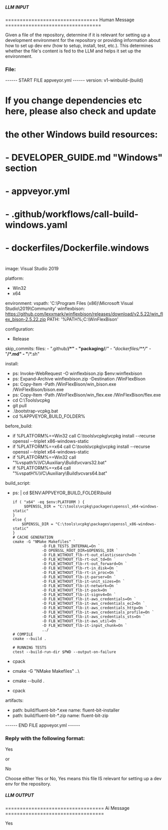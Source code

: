 ##### LLM INPUT #####
================================ Human Message =================================

Given a file of the repository, determine if it is relevant for setting up a development environment for the repository or providing information about how to set up dev env (how to setup, install, test, etc.). This determines whether the file's content is fed to the LLM and helps it set up the environment.

### File:
------ START FILE appveyor.yml ------
version: v1-winbuild-{build}

#
# If you change dependencies etc here, please also check and update
# the other Windows build resources:
#
# - DEVELOPER_GUIDE.md "Windows" section
# - appveyor.yml
# - .github/workflows/call-build-windows.yaml
# - dockerfiles/Dockerfile.windows
#

image: Visual Studio 2019

platform:
  - Win32
  - x64

environment:
  vspath: 'C:\Program Files (x86)\Microsoft Visual Studio\2019\Community'
  winflexbison: https://github.com/lexxmark/winflexbison/releases/download/v2.5.22/win_flex_bison-2.5.22.zip
  PATH: '%PATH%;C:\WinFlexBison'

configuration:
  - Release

skip_commits:
  files:
    - ".github/**/*"
    - "packaging/**/*"
    - "dockerfiles/**/*"
    - "**/*.md"
    - "**/*.sh"

install:
  - ps: Invoke-WebRequest -O winflexbison.zip $env:winflexbison
  - ps: Expand-Archive winflexbison.zip -Destination /WinFlexBison
  - ps: Copy-Item -Path /WinFlexBison/win_bison.exe /WinFlexBison/bison.exe
  - ps: Copy-Item -Path /WinFlexBison/win_flex.exe /WinFlexBison/flex.exe
  - cd C:\Tools\vcpkg
  - git pull
  - .\bootstrap-vcpkg.bat
  - cd %APPVEYOR_BUILD_FOLDER%

before_build:
  - if %PLATFORM%==Win32 call C:\tools\vcpkg\vcpkg install --recurse openssl --triplet x86-windows-static
  - if %PLATFORM%==x64   call C:\tools\vcpkg\vcpkg install --recurse openssl --triplet x64-windows-static
  - if %PLATFORM%==Win32 call "%vspath%\VC\Auxiliary\Build\vcvars32.bat"
  - if %PLATFORM%==x64   call "%vspatH%\VC\Auxiliary\Build\vcvars64.bat"

build_script:
  - ps: |
        cd $ENV:APPVEYOR_BUILD_FOLDER\build

        if ( "x64" -eq $env:PLATFORM ) {
             $OPENSSL_DIR = "C:\tools\vcpkg\packages\openssl_x64-windows-static"
        }
        else {
            $OPENSSL_DIR = "C:\tools\vcpkg\packages\openssl_x86-windows-static"
        }
        # CACHE GENERATION
        cmake -G "NMake Makefiles" `
                     -D FLB_TESTS_INTERNAL=On `
                     -D OPENSSL_ROOT_DIR=$OPENSSL_DIR `
                     -D FLB_WITHOUT_flb-rt-out_elasticsearch=On `
                     -D FLB_WITHOUT_flb-rt-out_td=On `
                     -D FLB_WITHOUT_flb-rt-out_forward=On `
                     -D FLB_WITHOUT_flb-rt-in_disk=On `
                     -D FLB_WITHOUT_flb-rt-in_proc=On `
                     -D FLB_WITHOUT_flb-it-parser=On `
                     -D FLB_WITHOUT_flb-it-unit_sizes=On `
                     -D FLB_WITHOUT_flb-it-network=On `
                     -D FLB_WITHOUT_flb-it-pack=On `
                     -D FLB_WITHOUT_flb-it-signv4=On `
                     -D FLB_WITHOUT_flb-it-aws_credentials=On `
                     -D FLB_WITHOUT_flb-it-aws_credentials_ec2=On `
                     -D FLB_WITHOUT_flb-it-aws_credentials_http=On `
                     -D FLB_WITHOUT_flb-it-aws_credentials_profile=On `
                     -D FLB_WITHOUT_flb-it-aws_credentials_sts=On `
                     -D FLB_WITHOUT_flb-it-aws_util=On `
                     -D FLB_WITHOUT_flb-it-input_chunk=On `
                     ../
        # COMPILE
        cmake --build .

        # RUNNING TESTS
        ctest --build-run-dir $PWD --output-on-failure

  - cpack
  - cmake -G "NMake Makefiles" ..\
  - cmake --build .
  - cpack

artifacts:
  - path: build/fluent-bit-*.exe
    name: fluent-bit-installer
  - path: build/fluent-bit-*.zip
    name: fluent-bit-zip

------ END FILE appveyor.yml ------

### Reply with the following format:

<rel>Yes</rel>

or

<rel>No</rel>

Choose either Yes or No, Yes means this file IS relevant for setting up a dev env for the repository.

##### LLM OUTPUT #####
================================== Ai Message ==================================

<rel>Yes</rel>